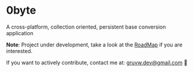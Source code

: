 # 0byte

A cross-platform, collection oriented, persistent base conversion application

**Note**: Project under development, take a look at the [RoadMap](roadmap.md) if you are interested.

If you want to actively contribute, contact me at: gruvw.dev@gmail.com 🚀
